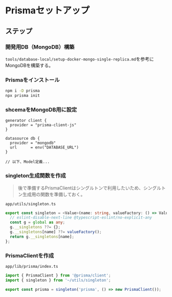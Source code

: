 # Prismaセットアップ

## ステップ

### 開発用DB（MongoDB）構築

`tools/database-local/setup-docker-mongo-single-replica.md`を参考にMongoDBを構築する。  

### Prismaをインストール

```sh
npm i -D prisma
npx prisma init
```

### shcemaをMongoDB用に設定

```prisma
generator client {
  provider = "prisma-client-js"
}

datasource db {
  provider = "mongodb"
  url      = env("DATABASE_URL")
}

// 以下、Model定義...
```

### singleton生成関数を作成

> 後で準備するPrismaClientはシングルトンで利用したいため、シングルトン生成用の関数を準備しておく。

`app/utils/singleton.ts`

```ts
export const singleton = <Value>(name: string, valueFactory: () => Value): Value => {
  // eslint-disable-next-line @typescript-eslint/no-explicit-any
  const g = global as any;
  g.__singletons ??= {};
  g.__singletons[name] ??= valueFactory();
  return g.__singletons[name];
};
```

### PrismaClientを作成

`app/lib/prisma/index.ts`

```ts
import { PrismaClient } from '@prisma/client';
import { singleton } from '~/utils/singleton';

export const prisma = singleton('prisma', () => new PrismaClient());
```
